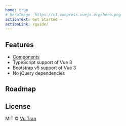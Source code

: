 ```yaml
---
home: true
# heroImage: https://v1.vuepress.vuejs.org/hero.png
actionText: Get Started →
actionLink: /guide/
---
```


<!-- #  Easy and beautiful charts with Chart.js and Vue.js -->
<!-- Build fast, responsive Vue sites with Bootstrap -->

<!-- SuperBVue UI, powered by [Bootstrap v5](https://getbootstrap.com/). -->

<!-- This doc is under WIP. You can [open an issue](https://github.com/superbvue/superbvue-docs/issues/new) for bugs or feature requests. -->

## Features

- [Components](/guide/components.html)
- TypeScript support of Vue 3
- Bootstrap v5 support of Vue 3
- No jQuery dependencies

## Roadmap

## License
MIT © [Vu Tran](https://github.com/vutran6853)
